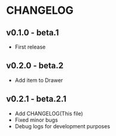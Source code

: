 # CHANGELOG

## v0.1.0 - beta.1
- First release

## v0.2.0 - beta.2
- Add item to Drawer

## v0.2.1 - beta.2.1
- Add CHANGELOG(This file)
- Fixed minor bugs
- Debug logs for development purposes